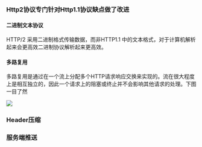 ### Http2协议专门针对Http1.1协议缺点做了改进

#### 二进制文本协议

HTTP/2 采用二进制格式传输数据，而非HTTP1.1 中的文本格式，对于计算机解析起来会更高效二进制协议解析起来更高效。



#### 多路复用

多路复用是通过在一个流上分配多个HTTP请求响应交换来实现的。流在很大程度上是相互独立的，因此一个请求上的阻塞或终止并不会影响其他请求的处理。下图一目了然

![](http://ww1.sinaimg.cn/large/006tNc79ly1g3ultovl9mj30k00jut98.jpg)







### **Header压缩**





### **服务端推送**

